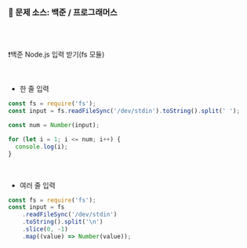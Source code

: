 ### 🔎 문제 소스:  백준 / 프로그래머스

<br>
<br>

❗️백준 Node.js 입력 받기(fs 모듈)

<br>

- 한 줄 입력

```jsx
const fs = require('fs');
const input = fs.readFileSync('/dev/stdin').toString().split(' ');

const num = Number(input);

for (let i = 1; i <= num; i++) {
  console.log(i);
}
```

<br>

- 여러 줄 입력

```jsx
const fs = require('fs');
const input = fs
	.readFileSync('/dev/stdin')
	.toString().split('\n')
	.slice(0, -1)
	.map((value) => Number(value));
```

